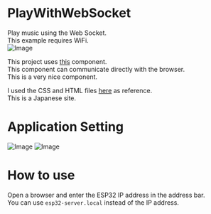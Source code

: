 # PlayWithWebSocket

Play music using the Web Socket.   
This example requires WiFi.   
![Image](https://github.com/user-attachments/assets/05aada2c-62ff-4ab0-aaf6-4293cdffd25b)

This project uses [this](https://github.com/Molorius/esp32-websocket) component.   
This component can communicate directly with the browser.   
This is a very nice component.   

I used the CSS and HTML files [here](https://www.webdesignleaves.com/pr/jquery/js-audio-player.html) as reference.   
This is a Japanese site.   

# Application Setting
![Image](https://github.com/user-attachments/assets/81884f66-c4fb-4d74-a45c-15249088d7bf)
![Image](https://github.com/user-attachments/assets/3e107805-0be8-4c7e-92ec-745a48d948e2)

# How to use
Open a browser and enter the ESP32 IP address in the address bar.   
You can use ```esp32-server.local``` instead of the IP address.   


